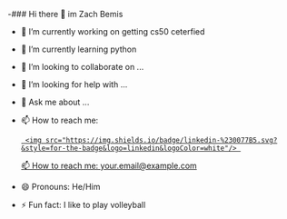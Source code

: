 -### Hi there 👋 im Zach Bemis

 

- 🔭 I’m currently working on getting cs50 ceterfied 

- 🌱 I’m currently learning python

- 👯 I’m looking to collaborate on ... 

- 🤔 I’m looking for help with ... 

- 💬 Ask me about ... 

- 📫 How to reach me: <p align='center'> 

   <a href="https://www.linkedin.com/in/zachary-bemis/"> 

       <img src="https://img.shields.io/badge/linkedin-%230077B5.svg?&style=for-the-badge&logo=linkedin&logoColor=white"/> 

   📫 How to reach me: <a href='mailto:your.email@example.com'>your.email@example.com</a> 

</p> 

- 😄 Pronouns: He/Him

- ⚡ Fun fact: I like to play volleyball 


<!---
zach-bemis/zach-bemis is a ✨ special ✨ repository because its `README.md` (this file) appears on your GitHub profile.
You can click the Preview link to take a look at your changes.
--->
